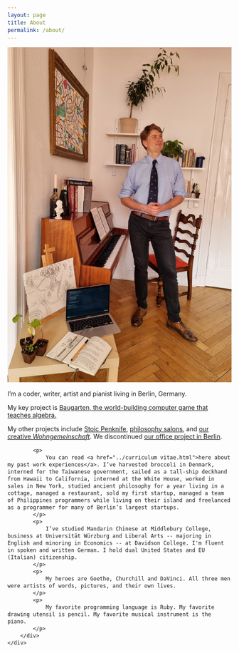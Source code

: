 ```yaml
---
layout: page
title: About
permalink: /about/
---
```


<div class="container">
	<div class="row">
		<div class="col">
			<img src="/images/henry_tall_interests.jpg"/>
		</div>
		<div class="col">
			<p>
				I’m a coder, writer, artist and pianist living in Berlin, Germany.
			</p>
			<p>
				My key project is <a href="http://baugarten.app"> Baugarten, the world-building computer game that teaches algebra.</a>
			</p>
			<p>
				My other projects include <a href="https://www.stoicpenknife.com">Stoic Penknife</a>, <a href="../projects/salons">philosophy salons</a>, and <a href="../projects/dudendudes">our creative <i>Wohngemeinschaft</i></a>. We discontinued <a href="../projects/office">our office project in Berlin</a>.
			</p>

			<p>
				You can read <a href="../curriculum vitae.html">here about my past work experiences</a>. I’ve harvested broccoli in Denmark, interned for the Taiwanese government, sailed as a tall-ship deckhand from Hawaii to California, interned at the White House, worked in sales in New York, studied ancient philosophy for a year living in a cottage, managed a restaurant, sold my first startup, managed a team of Philippines programmers while living on their island and freelanced as a programmer for many of Berlin’s largest startups.
			</p>
			<p>
				I’ve studied Mandarin Chinese at Middlebury College, business at Universität Würzburg and Liberal Arts -- majoring in English and minoring in Economics -- at Davidson College. I'm fluent in spoken and written German. I hold dual United States and EU (Italian) citizenship.
			</p>
			<p>
				My heroes are Goethe, Churchill and DaVinci. All three men were artists of words, pictures, and their own lives.
			</p>
			<p>
				My favorite programming language is Ruby. My favorite drawing utensil is pencil. My favorite musical instrument is the piano.
			</p>
		</div>
	</div>
</div>

